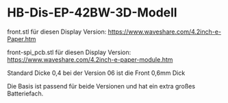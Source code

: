 # HB-Dis-EP-42BW-3D-Modell


front.stl für diesen Display Version:
https://www.waveshare.com/4.2inch-e-Paper.htm

front-spi_pcb.stl für diesen Display Version:
https://www.waveshare.com/4.2inch-e-paper-module.htm

Standard Dicke 0,4 bei der Version 06 ist die Front 0,6mm Dick

Die Basis ist passend für beide Versionen und hat ein extra großes Batteriefach.

